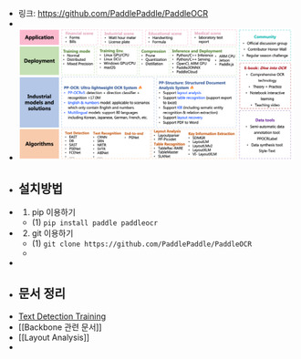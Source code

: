 - 링크: https://github.com/PaddlePaddle/PaddleOCR
-
- ![image.png](../assets/image_1669357823189_0.png)
- ## 설치방법
- 1. pip 이용하기
	- (1) ``pip install paddle paddleocr``
- 2. git 이용하기
	- (1) ``git clone https://github.com/PaddlePaddle/PaddleOCR``
	-
-
- ## 문서 정리
- [Text Detection Training](https://github.com/PaddlePaddle/PaddleOCR/blob/release/2.6/doc/doc_en/detection_en.md)
- [[Backbone 관련 문서]]
- [[Layout Analysis]]
-